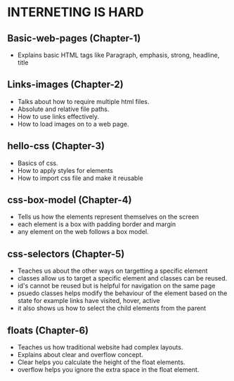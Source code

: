 # INTERNETING IS HARD

## Basic-web-pages (Chapter-1)
- Explains basic HTML tags like Paragraph, emphasis, strong, headline, title

## Links-images (Chapter-2)
- Talks about how to require multiple html files.
- Absolute and relative file paths.
- How to use links effectively.
- How to load images on to a web page.

## hello-css (Chapter-3)
- Basics of css.
- How to apply styles for elements
- How to import css file and make it reusable

## css-box-model (Chapter-4)
- Tells us how the elements represent themselves on the screen
- each element is a box with padding border and margin
- any element on the web follows a box model.

## css-selectors (Chapter-5)
- Teaches us about the other ways on targetting a specific element 
- classes allow us to target a specific element and classes can be reused.
- id's cannot be reused but is helpful for navigation on the same page
- psuedo classes helps modify the behaviour of the element based on the state for example links have visited, hover, active 
- it also shows us how to select the child elements from the parent

## floats (Chapter-6)
- Teaches us how traditional website had complex layouts.
- Explains about clear and overflow concept.
- Clear helps you calculate the height of the float elements. 
- overflow helps you ignore the extra space in the float element.
